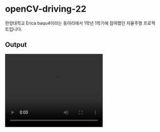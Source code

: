 # openCV-driving-22
한양대학교 Erica baqu4이라는 동아리에서 1학년 1학기에 참여했던 자율주행 프로젝트입니다. 

## Output
<video src="source/output_16_line.mp4" width="320" height="240" controls></video>
